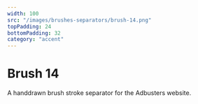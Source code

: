 ```yaml
---
width: 100
src: "/images/brushes-separators/brush-14.png"
topPadding: 24
bottomPadding: 32
category: "accent"
---
```


# Brush 14

A handdrawn brush stroke separator for the Adbusters website.
